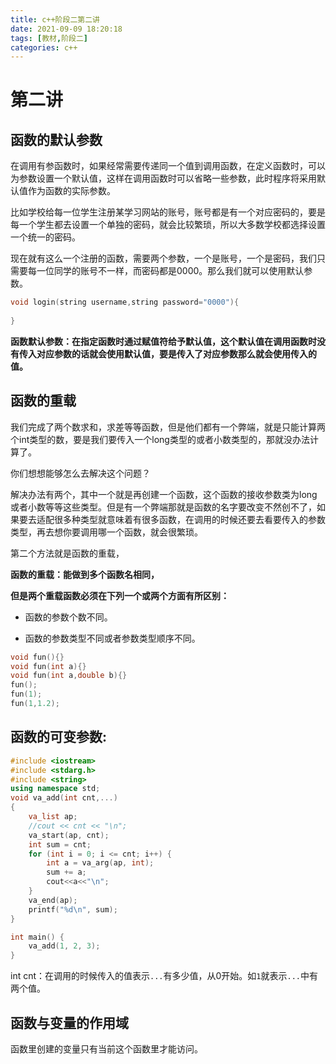 ```yaml
---
title: c++阶段二第二讲
date: 2021-09-09 18:20:18
tags: [教材,阶段二]
categories: c++
---
```


# 第二讲

## 函数的默认参数

在调用有参函数时，如果经常需要传递同一个值到调用函数，在定义函数时，可以为参数设置一个默认值，这样在调用函数时可以省略一些参数，此时程序将采用默认值作为函数的实际参数。

比如学校给每一位学生注册某学习网站的账号，账号都是有一个对应密码的，要是每一个学生都去设置一个单独的密码，就会比较繁琐，所以大多数学校都选择设置一个统一的密码。

现在就有这么一个注册的函数，需要两个参数，一个是账号，一个是密码，我们只需要每一位同学的账号不一样，而密码都是0000。那么我们就可以使用默认参数。

```c++
void login(string username,string password="0000"){
    
}
```

**函数默认参数：在指定函数时通过赋值符给予默认值，这个默认值在调用函数时没有传入对应参数的话就会使用默认值，要是传入了对应参数那么就会使用传入的值。**

## 函数的重载

我们完成了两个数求和，求差等等函数，但是他们都有一个弊端，就是只能计算两个int类型的数，要是我们要传入一个long类型的或者小数类型的，那就没办法计算了。

你们想想能够怎么去解决这个问题？

解决办法有两个，其中一个就是再创建一个函数，这个函数的接收参数类为long或者小数等等这些类型。但是有一个弊端那就是函数的名字要改变不然创不了，如果要去适配很多种类型就意味着有很多函数，在调用的时候还要去看要传入的参数类型，再去想你要调用哪一个函数，就会很繁琐。

第二个方法就是函数的重载，

**函数的重载：能做到多个函数名相同，**

**但是两个重载函数必须在下列一个或两个方面有所区别：**

* 函数的参数个数不同。

* 函数的参数类型不同或者参数类型顺序不同。

```c++
void fun(){}
void fun(int a){}
void fun(int a,double b){}
fun();
fun(1);
fun(1,1.2);
```

## 函数的可变参数:

```c++
#include <iostream>
#include <stdarg.h>
#include <string>
using namespace std;
void va_add(int cnt,...)
{
	va_list ap;
	//cout << cnt << "\n";
	va_start(ap, cnt);
	int sum = cnt;
	for (int i = 0; i <= cnt; i++) {
		int a = va_arg(ap, int);
		sum += a;
		cout<<a<<"\n";
	}
	va_end(ap);
	printf("%d\n", sum);
}

int main() {
	va_add(1, 2, 3);
}
```

int cnt：在调用的时候传入的值表示`...`有多少值，从0开始。如`1`就表示`...`中有两个值。

## 函数与变量的作用域

函数里创建的变量只有当前这个函数里才能访问。

